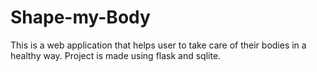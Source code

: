 # Shape-my-Body
This is a web application that helps user to take care of their bodies in a healthy way. Project is made using flask and sqlite.
